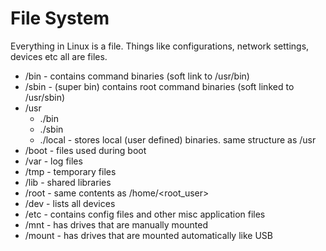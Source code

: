 # File System
Everything in Linux is a file. Things like configurations, network settings, devices etc all are files.

*   /bin - contains command binaries (soft link to /usr/bin)
*   /sbin - (super bin) contains root command binaries (soft linked to /usr/sbin)
*   /usr
    *   ./bin 
    *   ./sbin
    *   ./local - stores local (user defined) binaries. same structure as /usr
*   /boot - files used during boot 
*   /var - log files 
*   /tmp - temporary files 
*   /lib - shared libraries 
*   /root - same contents as /home/<root\_user>
*   /dev - lists all devices
*   /etc - contains config files and other misc application files
*   /mnt - has drives that are manually mounted 
*   /mount - has drives that are mounted automatically like USB